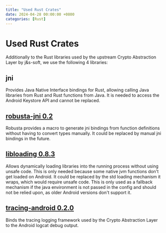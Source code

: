```yaml
---
title: "Used Rust Crates"
date: 2024-04-28 00:00:00 +0800
categories: [Rust]
---
```


# Used Rust Crates
Additionally to the Rust libraries used by the upstream Crypto Abstraction Layer by j&s-soft, we use the following 4 libraries:

## jni

Provides Java Native Interface bindings for Rust, allowing calling Java libraries from Rust and Rust functions from Java. It is needed to access the Android Keystore API and cannot be replaced.

## [robusta-jni 0.2](https://crates.io/crates/robusta_jni)

Robusta provides a macro to generate jni bindings from function definitions without having to convert types manually. It could be replaced by manual jni bindings in the future.

## [libloading 0.8.3](https://crates.io/crates/libloading)

Allows dynamically loading libraries into the running process without using unsafe code. This is only needed because some native jvm functions don't get loaded on Android. It could be replaced by the std loading mechanism it wraps, which would require unsafe code. This is only used as a fallback mechanism if the java environment is not passed in the config and should not be relied upon, as older Android versions don't support it.

## [tracing-android 0.2.0](https://crates.io/crates/tracing-android)

Binds the tracing logging framework used by the Crypto Abstraction Layer to the Android logcat debug output.
